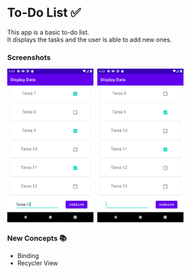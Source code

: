 # To-Do List ✅

This app is a basic to-do list. <br>
It displays the tasks and the user is able to add new ones. 
<br>

### Screenshots
<img src=screenshot1.png width="200" style="margin-right:5px"> <img src=screenshot2.png width="200">
<br>

### New Concepts 📚
- Binding
- Recycler View